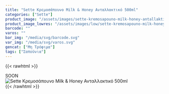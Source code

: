 ```yaml
---
title: "Sette Κρεμοσάπουνο Milk & Honey Ανταλλακτικό 500ml"
categories: ["Sette"]
product_image: "/assets/images/sette-kremosapouno-milk-honey-antallaktiko-500ml.jpg"
product_image_lowres: "/assets/images/low/sette-kremosapouno-milk-honey-antallaktiko-500ml.jpg"
barcode: ""
varos: ""
bar_img: "/media/svg/barcode.svg"
var_img: "/media/svg/varos.svg"
gencat: ["Μη Τρόφιμα"]
tags: ["Σαπούνια"]
---
```

{{< rawhtml >}}

<div class="sload417"><div class="product">SOON<br><div class="pimg"><img alt="Sette Κρεμοσάπουνο Milk &amp; Honey Ανταλλακτικό 500ml" title="Sette Κρεμοσάπουνο Milk &amp; Honey Ανταλλακτικό 500ml" src="/assets/images/sette-kremosapouno-milk-honey-antallaktiko-500ml.jpg"></div></div></div>
{{< /rawhtml >}}


